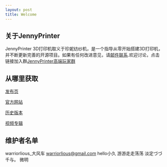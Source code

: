 ```yaml
---
layout: post
title: Welcome
---
```


## 关于JennyPrinter

JennyPrinter 3D打印机取义于珍妮纺纱机，是一个指导从零开始搭建3D打印机，并不断更新完善的开源项目。如果有任何改进意见，请[邮件联系](warriorlious@gmail.com).欢迎讨论，点击链接加入群[JennyPrinter高端玩家群](http://jq.qq.com/?_wv=1027&k=fUXuuK)

## 从哪里获取
[发布页](https://github.com/warriorlious/JennyPrinter2)

[官方网站](http://jennyprinter.com/)

[历史版本](http://jennyprinter.com/wiki/index.php/MFS)

[视频专辑](http://www.tudou.com/listplay/VFB1lydTNYw.html)

## 维护者名单

warriorlious_大风车  warriorlious@gmail.com 
hello小久
游游走走荡荡
淡定づづ 
千与。
微明

